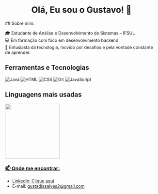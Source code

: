 <h1 align="center">Olá, Eu sou o Gustavo! 👋 </h1>  
## Sobre mim:

🎓 Estudante de Análise e Desenvolvimento de Sistemas – IFSUL  
💻 Em formação com foco em desenvolvimento backend  
🚀 Entusiasta da tecnologia, movido por desafios e pela vontade constante de aprender.  

## Ferramentas e Tecnologias
![Java](https://img.shields.io/badge/Java-ED8B00?style=for-the-badge&logo=java&logoColor=white)
![HTML](https://img.shields.io/badge/HTML5-E34F26?style=for-the-badge&logo=html5&logoColor=white)
![CSS](https://img.shields.io/badge/CSS3-1572B6?style=for-the-badge&logo=css3&logoColor=white)
![Git](https://img.shields.io/badge/Git-F05032?style=for-the-badge&logo=git&logoColor=white)
![JavaScript](https://img.shields.io/badge/JavaScript-F7DF1E?style=for-the-badge&logo=javascript&logoColor=black)

## Linguagens mais usadas
<div>
<a href="https://github.com/gustavod29">
<img loading="lazy" height="180em" src="https://github-readme-stats.vercel.app/api/top-langs/?username=gustavod29&layout=compact&langs_count=7&theme=dracula"/>
</div>          

### 📫 Onde me encontrar:
- LinkedIn: [Clique aqui](https://linkedin.com/in/gustavodiasalves)
- E-mail: gustadiasalves2@gmail.com
